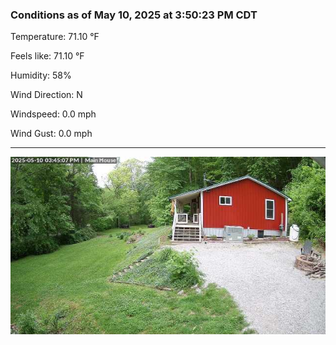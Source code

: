 ### Conditions as of May 10, 2025 at 3:50:23 PM CDT 

Temperature: 71.10 &deg;F

Feels like: 71.10 &deg;F

Humidity: 58%

Wind Direction: N

Windspeed: 0.0 mph

Wind Gust: 0.0 mph

---

<img src="./images/latest.jpeg"/>


